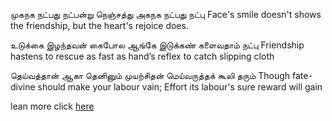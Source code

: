 ﻿முகநக நட்பது நட்பன்று நெஞ்சத்து அகநக நட்பது நட்பு
Face's smile doesn't shows the friendship, but the heart's rejoice does.

உடுக்கை இழந்தவன் கைபோல ஆங்கே 
இடுக்கண் களைவதாம் நட்பு
Friendship hastens to rescue as fast as hand’s reflex to catch slipping cloth

தெய்வத்தான் ஆகா தெனினும் முயற்சிதன்
மெய்வருத்தக் கூலி தரும்
Though fate-divine should make your labour vain;
Effort its labour's sure reward will gain

lean more click [here](Thirukkural_Learning/Learning.md)
